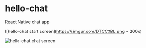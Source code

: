 # hello-chat
React Native chat app




![hello-chat start screen](https://i.imgur.com/DTCC3BL.png = 200x)

![hello-chat chat screen](https://i.imgur.com/GzDdyAY.png)
